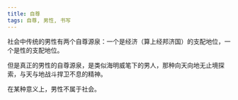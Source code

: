 ```yaml
---
title: 自尊
tags: 自尊, 男性, 书写
---
```



社会中传统的男性有两个自尊源泉：一个是经济（算上经邦济国）的支配地位，一个是性的支配地位。

但是真正的男性的自尊源泉，是类似海明威笔下的男人，那种向天向地无止境探索，与天与地战斗捍卫不息的精神。

在某种意义上，男性不属于社会。

